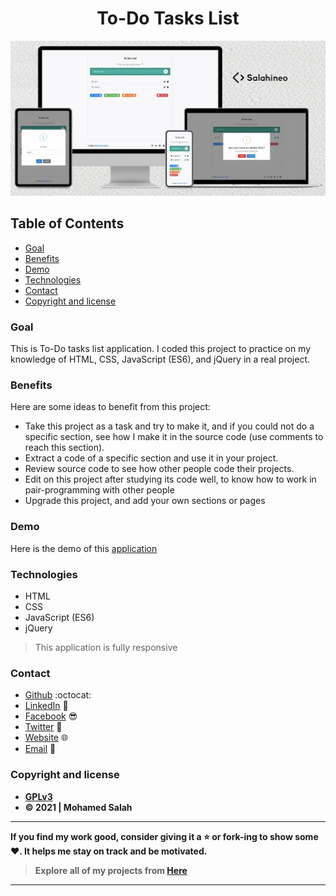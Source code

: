 <h1 align="center">To-Do Tasks List</h1>

<p align="center">
<img src="Mockup.jpg" alt="Responsive Mockup">
</p>

## Table of Contents

- [Goal](#goal)
- [Benefits](#benefits)
- [Demo](#demo)
- [Technologies](#technologies)
- [Contact](#contact)
- [Copyright and license](#copyright-and-license)

### Goal

This is To-Do tasks list application. I coded this project to practice on my knowledge of HTML, CSS, JavaScript (ES6), and jQuery in a real project.

### Benefits

Here are some ideas to benefit from this project:

- Take this project as a task and try to make it, and if you could not do a specific section, see how I make it in the source code (use comments to reach this section).
- Extract a code of a specific section and use it in your project.
- Review source code to see how other people code their projects.
- Edit on this project after studying its code well, to know how to work in pair-programming with other people
- Upgrade this project, and add your own sections or pages

### Demo

Here is the demo of this [application](https://salahineo.github.io/todo-list/)

### Technologies

- HTML
- CSS
- JavaScript (ES6)
- jQuery

> This application is fully responsive

### Contact

- [Github](https://github.com/salahineo) :octocat:
- [LinkedIn](https://linkedin.com/in/salahineo) 💼
- [Facebook](https://facebook.com/salahineo) 😎
- [Twitter](https://twitter.com/salahineo) 🐤
- [Website](https://salahineo.github.io/salahineo/) :globe_with_meridians:
- <a href="mailto:salahineo.work@gmail.com">Email</a> :email:

### Copyright and license

- **[GPLv3](https://www.gnu.org/licenses/gpl-3.0)**
- **© 2021 | Mohamed Salah**

---

**If you find my work good, consider giving it a :star: or fork-ing to show some :heart:. It helps me stay on track and be motivated.**

> **Explore all of my projects from [Here](https://github.com/salahineo/Projects-Reference)**

---
